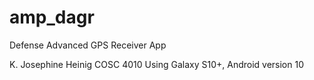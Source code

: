 # amp_dagr
Defense Advanced GPS Receiver App

K. Josephine Heinig
COSC 4010
Using Galaxy S10+, Android version 10
